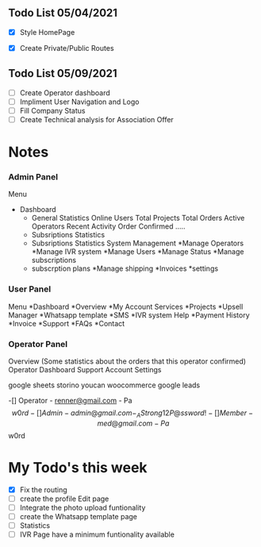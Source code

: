 ## Todo List 05/04/2021

- [x] Style HomePage
- [x] Create Private/Public Routes
 

## Todo List 05/09/2021
- [ ] Create Operator dashboard
- [ ] Impliment User Navigation and Logo
- [ ] Fill Company Status
- [ ] Create Technical analysis for Association Offer

# Notes
### Admin Panel
Menu
  * Dashboard
     - General Statistics
        Online Users
        Total Projects
        Total Orders
        Active Operators
        Recent Activity
            Order Confirmed
            .....
     - Subsriptions Statistics
     - Subsriptions Statistics
System Management
  *Manage Operators
  *Manage IVR system
  *Manage Users
  *Manage Status
  *Manage subscriptions
    - subscrption plans
  *Manage shipping
  *Invoices
  *settings

### User Panel
  Menu
   *Dashboard
   *Overview
   *My Account
  Services
   *Projects
   *Upsell Manager
   *Whatsapp template
   *SMS
   *IVR system
  Help
   *Payment History
   *Invoice
   *Support
   *FAQs
   *Contact


### Operator Panel
   Overview (Some statistics about the orders that this operator confirmed)
   Operator Dashboard
   Support
   Account Settings

google sheets
storino
youcan
woocommerce
google leads

-[] Operator
    - renner@gmail.com
    - Pa$$w0rd
-[] Admin
    - admin@gmail.com
    - _AStrong12P@ssword!
-[] Member
    - med@gmail.com
    - Pa$$w0rd 
  
# My Todo's this week 
 - [x] Fix the routing
 - [ ] create the profile Edit page
 - [ ] Integrate the photo upload funtionality
 - [ ] create the Whatsapp template page
 - [ ] Statistics
 - [ ] IVR Page have a minimum funtionality available